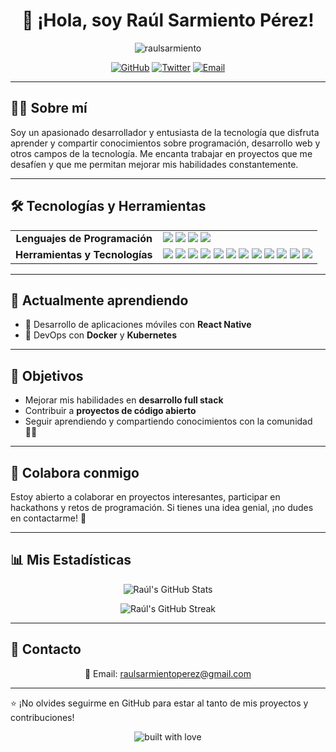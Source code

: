 <h1 align="center">👋 ¡Hola, soy Raúl Sarmiento Pérez!</h1>

<p align="center">
  <img src="https://komarev.com/ghpvc/?username=tu-usuario&label=Profile%20views&color=0e75b6&style=flat" alt="raulsarmiento" />
</p>

<p align="center">
  <a href="https://github.com/tu-usuario"><img src="https://img.shields.io/github/followers/tu-usuario?label=Follow&style=social" alt="GitHub"></a>
  <a href="https://twitter.com/tu-usuario"><img src="https://img.shields.io/twitter/follow/tu-usuario?label=Follow&style=social" alt="Twitter"></a>
  <a href="mailto:raulsarmientoperez@gmail.com"><img src="https://img.shields.io/badge/email-contact%20me-blue" alt="Email"></a>
</p>

---

## 🧑‍💻 Sobre mí

Soy un apasionado desarrollador y entusiasta de la tecnología que disfruta aprender y compartir conocimientos sobre programación, desarrollo web y otros campos de la tecnología. Me encanta trabajar en proyectos que me desafíen y que me permitan mejorar mis habilidades constantemente.

---

## 🛠️ Tecnologías y Herramientas

<table align="center">
  <tr>
    <td align="center"><strong>Lenguajes de Programación</strong></td>
    <td>
      <img src="https://img.shields.io/badge/JavaScript-F7DF1E?style=for-the-badge&logo=javascript&logoColor=black" />
      <img src="https://img.shields.io/badge/HTML5-E34F26?style=for-the-badge&logo=html5&logoColor=white" />
      <img src="https://img.shields.io/badge/PHP-8993BE?style=for-the-badge&logo=php&logoColor=white" />
      <img src="https://img.shields.io/badge/Python-3776AB?style=for-the-badge&logo=python&logoColor=white" />
    </td>
  </tr>
  <tr>
    <td align="center"><strong>Herramientas y Tecnologías</strong></td>
    <td>
      <img src="https://img.shields.io/badge/Active%20Directory-0078D6?style=for-the-badge&logo=microsoft&logoColor=white" />
      <img src="https://img.shields.io/badge/Docker-2496ED?style=for-the-badge&logo=docker&logoColor=white" />
      <img src="https://img.shields.io/badge/Apache-D22128?style=for-the-badge&logo=apache&logoColor=white" />
      <img src="https://img.shields.io/badge/MySQL-4479A1?style=for-the-badge&logo=mysql&logoColor=white" />
      <img src="https://img.shields.io/badge/phpMyAdmin-6C8F8F?style=for-the-badge&logo=phpmyadmin&logoColor=white" />
      <img src="https://img.shields.io/badge/RAID-FFCA28?style=for-the-badge&logo=raid&logoColor=black" />
      <img src="https://img.shields.io/badge/NFS-2E2E2E?style=for-the-badge&logo=linux&logoColor=white" />
      <img src="https://img.shields.io/badge/Samba-4A90E2?style=for-the-badge&logo=samba&logoColor=white" />
      <img src="https://img.shields.io/badge/DHCP-3DDC84?style=for-the-badge&logo=dhcp&logoColor=black" />
      <img src="https://img.shields.io/badge/DNS-2E7D32?style=for-the-badge&logo=dns&logoColor=white" />
      <img src="https://img.shields.io/badge/Bash-4EAA25?style=for-the-badge&logo=gnu-bash&logoColor=white" />
      <img src="https://img.shields.io/badge/PowerShell-5391FE?style=for-the-badge&logo=powershell&logoColor=white" />
    </td>
  </tr>
</table>

---

## 🌱 Actualmente aprendiendo

- 📱 Desarrollo de aplicaciones móviles con **React Native**
- 🚀 DevOps con **Docker** y **Kubernetes**

---

## 🎯 Objetivos

- Mejorar mis habilidades en **desarrollo full stack**
- Contribuir a **proyectos de código abierto**
- Seguir aprendiendo y compartiendo conocimientos con la comunidad 👨‍💻

---

## 🤝 Colabora conmigo

Estoy abierto a colaborar en proyectos interesantes, participar en hackathons y retos de programación. Si tienes una idea genial, ¡no dudes en contactarme! 🚀

---

## 📊 Mis Estadísticas

<p align="center">
  <img src="https://github-readme-stats.vercel.app/api?username=tu-usuario&show_icons=true&theme=radical" alt="Raúl's GitHub Stats" />
</p>

<p align="center">
  <img src="https://github-readme-streak-stats.herokuapp.com/?user=tu-usuario&theme=radical" alt="Raúl's GitHub Streak" />
</p>

---

## 💬 Contacto

<p align="center">
  📧 Email: <a href="mailto:raulsarmientoperez@gmail.com">raulsarmientoperez@gmail.com</a> <br/>
</p>

---

⭐️ ¡No olvides seguirme en GitHub para estar al tanto de mis proyectos y contribuciones!

<p align="center">
  <img src="https://forthebadge.com/images/badges/built-with-love.svg" alt="built with love"/>
</p>


